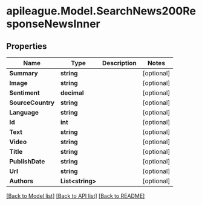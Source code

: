 # apileague.Model.SearchNews200ResponseNewsInner

## Properties

Name | Type | Description | Notes
------------ | ------------- | ------------- | -------------
**Summary** | **string** |  | [optional] 
**Image** | **string** |  | [optional] 
**Sentiment** | **decimal** |  | [optional] 
**SourceCountry** | **string** |  | [optional] 
**Language** | **string** |  | [optional] 
**Id** | **int** |  | [optional] 
**Text** | **string** |  | [optional] 
**Video** | **string** |  | [optional] 
**Title** | **string** |  | [optional] 
**PublishDate** | **string** |  | [optional] 
**Url** | **string** |  | [optional] 
**Authors** | **List&lt;string&gt;** |  | [optional] 

[[Back to Model list]](../README.md#documentation-for-models) [[Back to API list]](../README.md#documentation-for-api-endpoints) [[Back to README]](../README.md)

